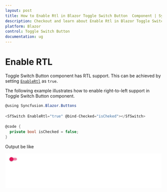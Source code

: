 ```yaml
---
layout: post
title: How to Enable Rtl in Blazor Toggle Switch Button  Component | Syncfusion
description: Checkout and learn about Enable Rtl in Blazor Toggle Switch Button  component of Syncfusion, and more details.
platform: Blazor
control: Toggle Switch Button 
documentation: ug
---
```


# Enable RTL

Toggle Switch Button component has RTL support. This can be achieved by setting [`EnableRtl`](https://help.syncfusion.com/cr/blazor/Syncfusion.Blazor.Buttons.SfSwitch-1.html) as `true`.

The following example illustrates how to enable right-to-left support in Toggle Switch Button component.

```csharp
@using Syncfusion.Blazor.Buttons

<SfSwitch EnableRtl="true" @bind-Checked="isCheked"></SfSwitch>

@code {
  private bool isChecked = false;
}

```

  Output be like

![Switch Sample](./../images/switch-rtl.png)